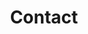 ---
# An instance of the Contact widget.
# Documentation: https://sourcethemes.com/academic/docs/page-builder/
widget: contact
headless: true  # This file represents a page section.

# This file represents a page section.
headless: true

# Order that this section appears on the page.
weight: 130

title: Contact
subtitle:

content:
  # Automatically link email and phone or display as text?
  autolink: true
  
  # Email form provider
  form:
    provider: formspree
    formspree:
      id: anmakaro@ethz.ch
  
design:
  columns: '2'
---